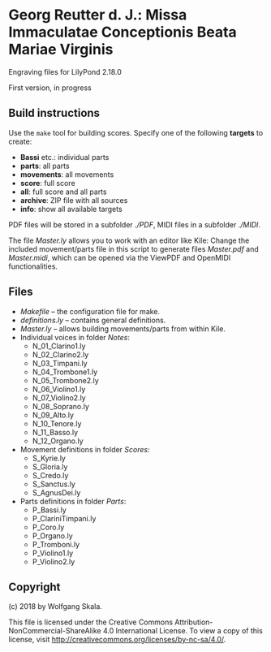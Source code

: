 # Georg Reutter d. J.: Missa Immaculatae Conceptionis Beata Mariae Virginis

Engraving files for LilyPond 2.18.0

First version, in progress


## Build instructions

Use the `make` tool for building scores. Specify one of the following **targets** to create:

* **Bassi** etc.: individual parts
* **parts**: all parts
* **movements**: all movements
* **score**: full score
* **all**: full score and all parts
* **archive**: ZIP file with all sources
* **info**: show all available targets

PDF files will be stored in a subfolder *./PDF*, MIDI files in a subfolder *./MIDI*.

The file *Master.ly* allows you to work with an editor like Kile: Change the included movement/parts file in this script to generate files *Master.pdf* and *Master.midi*, which can be opened via the ViewPDF and OpenMIDI functionalities.


## Files

* *Makefile* – the configuration file for make.
* *definitions.ly* – contains general definitions.
* *Master.ly* – allows building movements/parts from within Kile.
* Individual voices in folder *Notes*:
    * N_01_Clarino1.ly
    * N_02_Clarino2.ly
    * N_03_Timpani.ly
    * N_04_Trombone1.ly
    * N_05_Trombone2.ly
    * N_06_Violino1.ly
    * N_07_Violino2.ly
    * N_08_Soprano.ly
    * N_09_Alto.ly
    * N_10_Tenore.ly
    * N_11_Basso.ly
    * N_12_Organo.ly
* Movement definitions in folder *Scores*:
    * S_Kyrie.ly
    * S_Gloria.ly
    * S_Credo.ly
    * S_Sanctus.ly
    * S_AgnusDei.ly
* Parts definitions in folder *Parts*:
    * P_Bassi.ly
    * P_ClariniTimpani.ly
    * P_Coro.ly
    * P_Organo.ly
    * P_Tromboni.ly
    * P_Violino1.ly
    * P_Violino2.ly


## Copyright

(c) 2018 by Wolfgang Skala.

This file is licensed under the Creative Commons Attribution-NonCommercial-ShareAlike 4.0 International License.
To view a copy of this license, visit http://creativecommons.org/licenses/by-nc-sa/4.0/.
